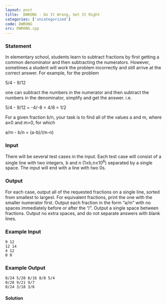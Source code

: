 ```yaml
---
layout: post
title:  DWRONG - Do It Wrong, Get It Right
categories: ['uncategorized']
code: DWRONG
src: DWRONG.cpp
---
```


### **Statement**

In elementary school, students learn to subtract fractions by first getting a
common denominator and then subtracting the numerators. However, sometimes a
student will work the problem incorrectly and still arrive at the correct
answer. For example, for the problem

5/4 - 9/12

one can subtract the numbers in the numerator and then subtract the numbers in
the denominator, simplify and get the answer. i.e.

5/4 - 9/12 = -4/-8 = 4/8 = 1/2

For a given fraction b/n, your task is to find all of the values a and m,
where a≥0 and m>0, for which

a/m - b/n = (a-b)/(m-n)

### Input

There will be several test cases in the input. Each test case will consist of
a single line with two integers, b and n (1≤b,n≤10<sup>6</sup>) separated
by a single space. The input will end with a line with two 0s.

### Output

For each case, output all of the requested fractions on a single line, sorted
from smallest to largest. For equivalent fractions, print the one with the
smaller numerator first. Output each fraction in the form “a/m” with no spaces
immediately before or after the “/”. Output a single space between fractions.
Output no extra spaces, and do not separate answers with blank lines.

### Example Input

    
    
    9 12   
    12 14   
    4 12   
    0 0

### Example Output

    
    
    0/24 5/20 8/16 8/8 5/4   
    0/28 9/21 9/7   
    0/24 3/18 3/6



#### **Solution**



